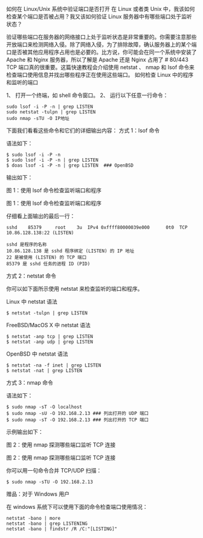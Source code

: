 如何在 Linux/Unix 系统中验证端口是否打开
在 Linux 或者类 Unix 中，我该如何检查某个端口是否被占用？我又该如何验证 Linux 服务器中有哪些端口处于监听状态？

验证哪些端口在服务器的网络接口上处于监听状态是非常重要的。你需要注意那些开放端口来检测网络入侵。除了网络入侵，为了排除故障，确认服务器上的某个端口是否被其他应用程序占用也是必要的。比方说，你可能会在同一个系统中安装了 Apache 和 Nginx 服务器，所以了解是 Apache 还是 Nginx 占用了 # 80/443 TCP 端口真的很重要。这篇快速教程会介绍使用 netstat 、 nmap 和 lsof 命令来检查端口使用信息并找出哪些程序正在使用这些端口。
如何检查 Linux 中的程序和监听的端口

1、 打开一个终端，如 shell 命令窗口。 2、 运行以下任意一行命令：

    sudo lsof -i -P -n | grep LISTEN
    sudo netstat -tulpn | grep LISTEN
    sudo nmap -sTU -O IP地址

下面我们看看这些命令和它们的详细输出内容：
方式 1：lsof 命令

语法如下：

    $ sudo lsof -i -P -n
    $ sudo lsof -i -P -n | grep LISTEN
    $ doas lsof -i -P -n | grep LISTEN  ### OpenBSD

输出如下：

图 1：使用 lsof 命令检查监听端口和程序

图 1：使用 lsof 命令检查监听端口和程序

仔细看上面输出的最后一行：

    sshd    85379     root    3u  IPv4 0xffff80000039e000      0t0  TCP 10.86.128.138:22 (LISTEN)

    sshd 是程序的名称
    10.86.128.138 是 sshd 程序绑定 (LISTEN) 的 IP 地址
    22 是被使用 (LISTEN) 的 TCP 端口
    85379 是 sshd 任务的进程 ID (PID)

方式 2：netstat 命令

你可以如下面所示使用 netstat 来检查监听的端口和程序。

Linux 中 netstat 语法

    $ netstat -tulpn | grep LISTEN

FreeBSD/MacOS X 中 netstat 语法

    $ netstat -anp tcp | grep LISTEN
    $ netstat -anp udp | grep LISTEN

OpenBSD 中 netstat 语法

    $ netstat -na -f inet | grep LISTEN
    $ netstat -nat | grep LISTEN

方式 3：nmap 命令

语法如下：

    $ sudo nmap -sT -O localhost
    $ sudo nmap -sU -O 192.168.2.13 ### 列出打开的 UDP 端口
    $ sudo nmap -sT -O 192.168.2.13 ### 列出打开的 TCP 端口

示例输出如下：

图 2：使用 nmap 探测哪些端口监听 TCP 连接

图 2：使用 nmap 探测哪些端口监听 TCP 连接

你可以用一句命令合并 TCP/UDP 扫描：

    $ sudo nmap -sTU -O 192.168.2.13

赠品：对于 Windows 用户

在 windows 系统下可以使用下面的命令检查端口使用情况：

    netstat -bano | more
    netstat -bano | grep LISTENING
    netstat -bano | findstr /R /C:"[LISTING]"
